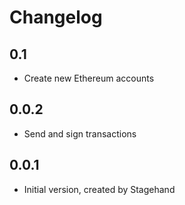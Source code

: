 # Changelog

## 0.1
- Create new Ethereum accounts

## 0.0.2
- Send and sign transactions

## 0.0.1

- Initial version, created by Stagehand
